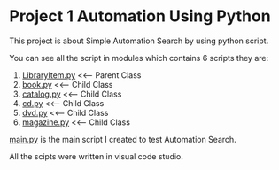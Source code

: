 # Project 1 Automation Using Python

This project is about Simple Automation Search by using python script.

You can see all the script in modules which contains 6 scripts they are:

1. [LibraryItem.py](modules/LibraryItem.py) <<-- Parent Class
2. [book.py](modules/book.py) <<-- Child Class
3. [catalog.py](modules/catalog.py) <<-- Child Class
4. [cd.py](modules/cd.py) <<-- Child Class
5. [dvd.py](modules/dvd.py) <<-- Child Class
6. [magazine.py](modules/magazine.py) <<-- Child Class

[main.py](main.py) is the main script I created to test Automation Search.




All the scipts were written in visual code studio.
